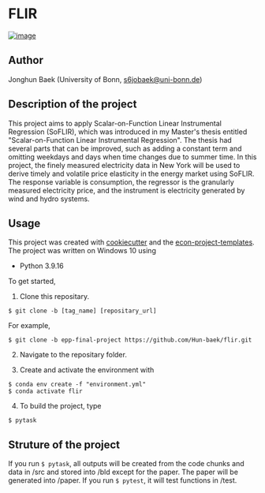 # FLIR

[![image](https://img.shields.io/badge/code%20style-black-000000.svg)](https://github.com/psf/black)

## Author
Jonghun Baek (University of Bonn, s6jobaek@uni-bonn.de)

## Description of the project

This project aims to apply Scalar-on-Function Linear Instrumental Regression (SoFLIR), which was introduced in my Master's thesis entitled "Scalar-on-Function Linear Instrumental Regression". The thesis had several parts that can be improved, such as adding a constant term and omitting weekdays and days when time changes due to summer time. In this project, the finely measured electricity data in New York will be used to derive timely and volatile price elasticity in the energy market using SoFLIR. The response variable is consumption, the regressor is the granularly measured electricity price, and the instrument is electricity generated by wind and hydro systems.

## Usage
This project was created with [cookiecutter](https://github.com/audreyr/cookiecutter)
and the [econ-project-templates](https://github.com/OpenSourceEconomics/econ-project-templates). The project was written on Windows 10 using

* Python 3.9.16

To get started,
1. Clone this repositary.
```console
$ git clone -b [tag_name] [repositary_url]
```
For example,
```console
$ git clone -b epp-final-project https://github.com/Hun-baek/flir.git
```

2. Navigate to the repositary folder.

3. Create and activate the environment with

```console
$ conda env create -f "environment.yml"
$ conda activate flir 
```

4. To build the project, type

```console
$ pytask
```

## Struture of the project

If you run ```$ pytask```, all outputs will be created from the code chunks and data in /src and stored into /bld except for the paper.
The paper will be generated into /paper.
If you run ```$ pytest```, it will test functions in /test.
